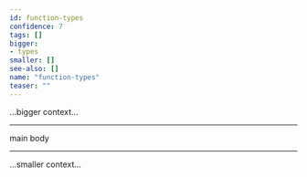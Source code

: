 ```yaml
---
id: function-types
confidence: 7
tags: []
bigger:
- types
smaller: []
see-also: []
name: "function-types"
teaser: ""
---
```



...bigger context...

---

main body

---

...smaller context...
